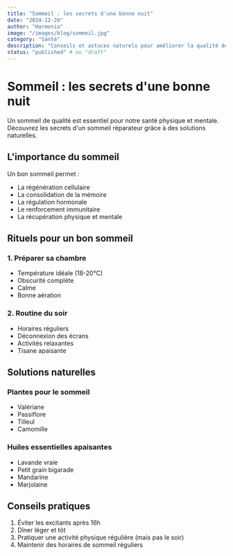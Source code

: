 ```yaml
---
title: "Sommeil : les secrets d'une bonne nuit"
date: "2024-12-20"
author: "Harmonia"
image: "/images/blog/sommeil.jpg"
category: "Santé"
description: "Conseils et astuces naturels pour améliorer la qualité de votre sommeil et vous réveiller en pleine forme."
status: "published" # ou "draft"
---
```


# Sommeil : les secrets d'une bonne nuit

Un sommeil de qualité est essentiel pour notre santé physique et mentale. Découvrez les secrets d'un sommeil réparateur grâce à des solutions naturelles.

## L'importance du sommeil

Un bon sommeil permet :

- La régénération cellulaire
- La consolidation de la mémoire
- La régulation hormonale
- Le renforcement immunitaire
- La récupération physique et mentale

## Rituels pour un bon sommeil

### 1. Préparer sa chambre

- Température idéale (18-20°C)
- Obscurité complète
- Calme
- Bonne aération

### 2. Routine du soir

- Horaires réguliers
- Déconnexion des écrans
- Activités relaxantes
- Tisane apaisante

## Solutions naturelles

### Plantes pour le sommeil

- Valériane
- Passiflore
- Tilleul
- Camomille

### Huiles essentielles apaisantes

- Lavande vraie
- Petit grain bigarade
- Mandarine
- Marjolaine

## Conseils pratiques

1. Éviter les excitants après 16h
2. Dîner léger et tôt
3. Pratiquer une activité physique régulière (mais pas le soir)
4. Maintenir des horaires de sommeil réguliers

